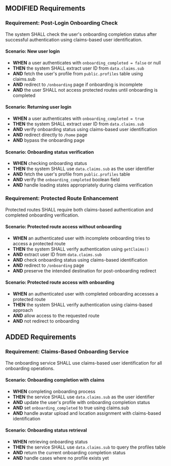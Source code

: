 ## MODIFIED Requirements
### Requirement: Post-Login Onboarding Check
The system SHALL check the user's onboarding completion status after successful authentication using claims-based user identification.

#### Scenario: New user login
- **WHEN** a user authenticates with `onboarding_completed = false` or null
- **THEN** the system SHALL extract user ID from `data.claims.sub`
- **AND** fetch the user's profile from `public.profiles` table using claims.sub
- **AND** redirect to `/onboarding` page if onboarding is incomplete
- **AND** the user SHALL not access protected routes until onboarding is completed

#### Scenario: Returning user login
- **WHEN** a user authenticates with `onboarding_completed = true`
- **THEN** the system SHALL extract user ID from `data.claims.sub`
- **AND** verify onboarding status using claims-based user identification
- **AND** redirect directly to `/home` page
- **AND** bypass the onboarding page

#### Scenario: Onboarding status verification
- **WHEN** checking onboarding status
- **THEN** the system SHALL use `data.claims.sub` as the user identifier
- **AND** fetch the user's profile from `public.profiles` table
- **AND** verify the `onboarding_completed` boolean field
- **AND** handle loading states appropriately during claims verification

### Requirement: Protected Route Enhancement
Protected routes SHALL require both claims-based authentication and completed onboarding verification.

#### Scenario: Protected route access without onboarding
- **WHEN** an authenticated user with incomplete onboarding tries to access a protected route
- **THEN** the system SHALL verify authentication using `getClaims()`
- **AND** extract user ID from `data.claims.sub`
- **AND** check onboarding status using claims-based identification
- **AND** redirect to `/onboarding` page
- **AND** preserve the intended destination for post-onboarding redirect

#### Scenario: Protected route access with onboarding
- **WHEN** an authenticated user with completed onboarding accesses a protected route
- **THEN** the system SHALL verify authentication using claims-based approach
- **AND** allow access to the requested route
- **AND** not redirect to onboarding

## ADDED Requirements
### Requirement: Claims-Based Onboarding Service
The onboarding service SHALL use claims-based user identification for all onboarding operations.

#### Scenario: Onboarding completion with claims
- **WHEN** completing onboarding process
- **THEN** the service SHALL use `data.claims.sub` as the user identifier
- **AND** update the user's profile with onboarding completion status
- **AND** set `onboarding_completed` to true using claims.sub
- **AND** handle avatar upload and location assignment with claims-based identification

#### Scenario: Onboarding status retrieval
- **WHEN** retrieving onboarding status
- **THEN** the service SHALL use `data.claims.sub` to query the profiles table
- **AND** return the current onboarding completion status
- **AND** handle cases where no profile exists yet